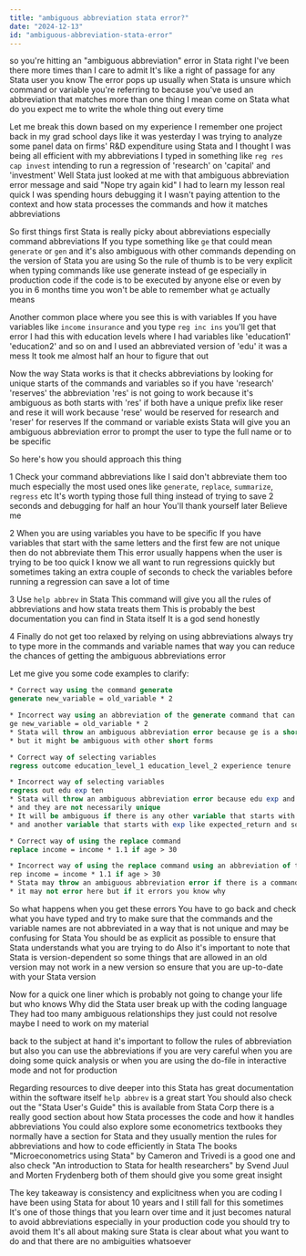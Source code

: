 ```yaml
---
title: "ambiguous abbreviation stata error?"
date: "2024-12-13"
id: "ambiguous-abbreviation-stata-error"
---
```


 so you're hitting an "ambiguous abbreviation" error in Stata right I've been there more times than I care to admit It's like a right of passage for any Stata user you know The error pops up usually when Stata is unsure which command or variable you're referring to because you've used an abbreviation that matches more than one thing I mean come on Stata what do you expect me to write the whole thing out every time

Let me break this down based on my experience I remember one project back in my grad school days like it was yesterday I was trying to analyze some panel data on firms' R&D expenditure using Stata and I thought I was being all efficient with my abbreviations I typed in something like `reg res cap invest` intending to run a regression of 'research' on 'capital' and 'investment' Well Stata just looked at me with that ambiguous abbreviation error message and said "Nope try again kid" I had to learn my lesson real quick I was spending hours debugging it I wasn't paying attention to the context and how stata processes the commands and how it matches abbreviations

So first things first Stata is really picky about abbreviations especially command abbreviations If you type something like `ge` that could mean `generate` or `gen` and it's also ambiguous with other commands depending on the version of Stata you are using So the rule of thumb is to be very explicit when typing commands like use generate instead of ge especially in production code if the code is to be executed by anyone else or even by you in 6 months time you won't be able to remember what `ge` actually means

Another common place where you see this is with variables If you have variables like `income` `insurance` and you type `reg inc ins` you'll get that error I had this with education levels where I had variables like 'education1' 'education2' and so on and I used an abbreviated version of 'edu' it was a mess It took me almost half an hour to figure that out

Now the way Stata works is that it checks abbreviations by looking for unique starts of the commands and variables so if you have 'research' 'reserves' the abbreviation 'res' is not going to work because it's ambiguous as both starts with 'res' if both have a unique prefix like reser and rese it will work because 'rese' would be reserved for research and 'reser' for reserves If the command or variable exists Stata will give you an ambiguous abbreviation error to prompt the user to type the full name or to be specific

So here's how you should approach this thing

1 Check your command abbreviations like I said don't abbreviate them too much especially the most used ones like `generate`, `replace`, `summarize`, `regress` etc It's worth typing those full thing instead of trying to save 2 seconds and debugging for half an hour You'll thank yourself later Believe me

2 When you are using variables you have to be specific If you have variables that start with the same letters and the first few are not unique then do not abbreviate them This error usually happens when the user is trying to be too quick I know we all want to run regressions quickly but sometimes taking an extra couple of seconds to check the variables before running a regression can save a lot of time

3 Use `help abbrev` in Stata This command will give you all the rules of abbreviations and how stata treats them This is probably the best documentation you can find in Stata itself It is a god send honestly

4 Finally do not get too relaxed by relying on using abbreviations always try to type more in the commands and variable names that way you can reduce the chances of getting the ambiguous abbreviations error

Let me give you some code examples to clarify:

```stata
* Correct way using the command generate
generate new_variable = old_variable * 2

* Incorrect way using an abbreviation of the generate command that can be confused with other commands
ge new_variable = old_variable * 2
* Stata will throw an ambiguous abbreviation error because ge is a short form for generate
* but it might be ambiguous with other short forms
```

```stata
* Correct way of selecting variables
regress outcome education_level_1 education_level_2 experience tenure

* Incorrect way of selecting variables
regress out edu exp ten
* Stata will throw an ambiguous abbreviation error because edu exp and ten are short forms of variables
* and they are not necessarily unique
* It will be ambiguous if there is any other variable that starts with edu like education_level_3
* and another variable that starts with exp like expected_return and so on
```

```stata
* Correct way of using the replace command
replace income = income * 1.1 if age > 30

* Incorrect way of using the replace command using an abbreviation of the replace command
rep income = income * 1.1 if age > 30
* Stata may throw an ambiguous abbreviation error if there is a command that starts with rep and also a user defined function
* it may not error here but if it errors you know why
```

So what happens when you get these errors You have to go back and check what you have typed and try to make sure that the commands and the variable names are not abbreviated in a way that is not unique and may be confusing for Stata You should be as explicit as possible to ensure that Stata understands what you are trying to do Also it's important to note that Stata is version-dependent so some things that are allowed in an old version may not work in a new version so ensure that you are up-to-date with your Stata version

Now for a quick one liner which is probably not going to change your life but who knows Why did the Stata user break up with the coding language They had too many ambiguous relationships they just could not resolve  maybe I need to work on my material

 back to the subject at hand it's important to follow the rules of abbreviation but also you can use the abbreviations if you are very careful when you are doing some quick analysis or when you are using the do-file in interactive mode and not for production

Regarding resources to dive deeper into this Stata has great documentation within the software itself `help abbrev` is a great start You should also check out the "Stata User's Guide" this is available from Stata Corp there is a really good section about how Stata processes the code and how it handles abbreviations You could also explore some econometrics textbooks they normally have a section for Stata and they usually mention the rules for abbreviations and how to code efficiently in Stata The books "Microeconometrics using Stata" by Cameron and Trivedi is a good one and also check "An introduction to Stata for health researchers" by Svend Juul and Morten Frydenberg both of them should give you some great insight

The key takeaway is consistency and explicitness when you are coding I have been using Stata for about 10 years and I still fall for this sometimes It's one of those things that you learn over time and it just becomes natural to avoid abbreviations especially in your production code you should try to avoid them It's all about making sure Stata is clear about what you want to do and that there are no ambiguities whatsoever
